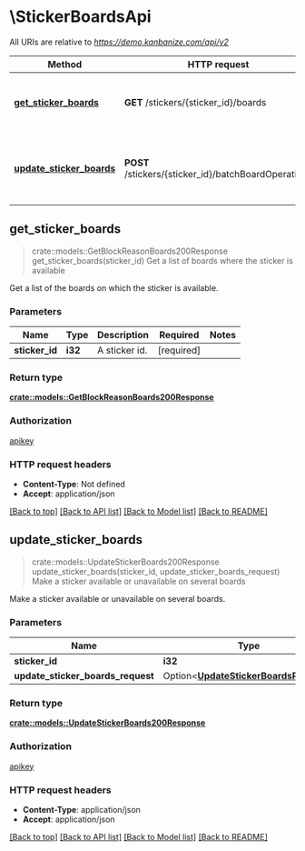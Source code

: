 # \StickerBoardsApi

All URIs are relative to *https://demo.kanbanize.com/api/v2*

Method | HTTP request | Description
------------- | ------------- | -------------
[**get_sticker_boards**](StickerBoardsApi.md#get_sticker_boards) | **GET** /stickers/{sticker_id}/boards | Get a list of boards where the sticker is available
[**update_sticker_boards**](StickerBoardsApi.md#update_sticker_boards) | **POST** /stickers/{sticker_id}/batchBoardOperations | Make a sticker available or unavailable on several boards



## get_sticker_boards

> crate::models::GetBlockReasonBoards200Response get_sticker_boards(sticker_id)
Get a list of boards where the sticker is available

Get a list of the boards on which the sticker is available.

### Parameters


Name | Type | Description  | Required | Notes
------------- | ------------- | ------------- | ------------- | -------------
**sticker_id** | **i32** | A sticker id. | [required] |

### Return type

[**crate::models::GetBlockReasonBoards200Response**](getBlockReasonBoards_200_response.md)

### Authorization

[apikey](../README.md#apikey)

### HTTP request headers

- **Content-Type**: Not defined
- **Accept**: application/json

[[Back to top]](#) [[Back to API list]](../README.md#documentation-for-api-endpoints) [[Back to Model list]](../README.md#documentation-for-models) [[Back to README]](../README.md)


## update_sticker_boards

> crate::models::UpdateStickerBoards200Response update_sticker_boards(sticker_id, update_sticker_boards_request)
Make a sticker available or unavailable on several boards

Make a sticker available or unavailable on several boards.

### Parameters


Name | Type | Description  | Required | Notes
------------- | ------------- | ------------- | ------------- | -------------
**sticker_id** | **i32** | A sticker id. | [required] |
**update_sticker_boards_request** | Option<[**UpdateStickerBoardsRequest**](UpdateStickerBoardsRequest.md)> |  |  |

### Return type

[**crate::models::UpdateStickerBoards200Response**](updateStickerBoards_200_response.md)

### Authorization

[apikey](../README.md#apikey)

### HTTP request headers

- **Content-Type**: application/json
- **Accept**: application/json

[[Back to top]](#) [[Back to API list]](../README.md#documentation-for-api-endpoints) [[Back to Model list]](../README.md#documentation-for-models) [[Back to README]](../README.md)

